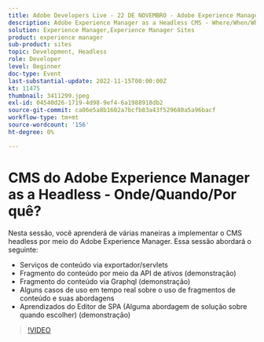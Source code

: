 ```yaml
---
title: Adobe Developers Live - 22 DE NOVEMBRO - Adobe Experience Manager as a Headless CMS - Onde/Quando/Por quê?
description: Adobe Experience Manager as a Headless CMS - Where/When/Why?Nesta sessão, você aprenderá a implementar o CMS headless por meio do Adobe Experience Manager de várias maneiras. Esta sessão abordará o seguinte - Serviços de conteúdo por meio do exportador/servlets Fragmento de conteúdo por meio da API de ativos (demonstração) Fragmento de conteúdo por meio do Graphql (demonstração) Alguns casos de uso em tempo real sobre o uso de fragmentos de conteúdo e suas abordagens Aprendizagens do Editor de SPA (Alguma abordagem de solução sobre quando escolher) (demonstração)
solution: Experience Manager,Experience Manager Sites
product: experience manager
sub-product: sites
topic: Development, Headless
role: Developer
level: Beginner
doc-type: Event
last-substantial-update: 2022-11-15T00:00:00Z
kt: 11475
thumbnail: 3411299.jpeg
exl-id: 04540d26-1719-4d98-9ef4-6a1988918db2
source-git-commit: ca06e5a8b1602a7bcfb83a43f529680a5a96bacf
workflow-type: tm+mt
source-wordcount: '156'
ht-degree: 0%

---
```


# CMS do Adobe Experience Manager as a Headless - Onde/Quando/Por quê?

Nesta sessão, você aprenderá de várias maneiras a implementar o CMS headless por meio do Adobe Experience Manager. Essa sessão abordará o seguinte:

* Serviços de conteúdo via exportador/servlets
* Fragmento do conteúdo por meio da API de ativos (demonstração)
* Fragmento do conteúdo via Graphql (demonstração)
* Alguns casos de uso em tempo real sobre o uso de fragmentos de conteúdo e suas abordagens
* Aprendizados do Editor de SPA (Alguma abordagem de solução sobre quando escolher) (demonstração)

>[!VIDEO](https://video.tv.adobe.com/v/3411299/?quality=12&learn=on)
